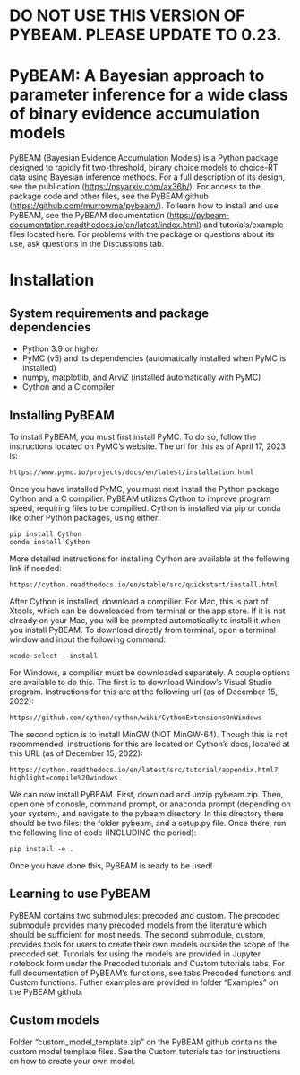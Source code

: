<meta name="google-site-verification" content="2p61W3MmPNtQPxZ7sFU5Mnp_6KrCQdwrC5WLDnXutRc" />

# DO NOT USE THIS VERSION OF PYBEAM. PLEASE UPDATE TO 0.23.

# PyBEAM: A Bayesian approach to parameter inference for a wide class of binary evidence accumulation models
PyBEAM (Bayesian Evidence Accumulation Models) is a Python package designed to rapidly fit two-threshold, binary choice models to choice-RT data using Bayesian inference methods. For a full description of its design, see the publication (https://psyarxiv.com/ax36b/). For access to the package code and other files, see the PyBEAM github (https://github.com/murrowma/pybeam/). To learn how to install and use PyBEAM, see the PyBEAM documentation (https://pybeam-documentation.readthedocs.io/en/latest/index.html) and tutorials/example files located here. For problems with the package or questions about its use, ask questions in the Discussions tab.

# Installation

## System requirements and package dependencies
- Python 3.9 or higher
- PyMC (v5) and its dependencies (automatically installed when PyMC is installed)
- numpy, matplotlib, and ArviZ (installed automatically with PyMC)
- Cython and a C compiler

## Installing PyBEAM
To install PyBEAM, you must first install PyMC. To do so, follow the instructions located on PyMC’s website. The url for this as of April 17, 2023 is:

    https://www.pymc.io/projects/docs/en/latest/installation.html

Once you have installed PyMC, you must next install the Python package Cython and a C compilier. PyBEAM utilizes Cython to improve program speed, requiring files to be compilied. Cython is installed via pip or conda like other Python packages, using either:
  
    pip install Cython
    conda install Cython

More detailed instructions for installing Cython are available at the following link if needed:

    https://cython.readthedocs.io/en/stable/src/quickstart/install.html

After Cython is installed, download a compilier. For Mac, this is part of Xtools, which can be downloaded from terminal or the app store. If it is not already on your Mac, you will be prompted automatically to install it when you install PyBEAM. To download directly from terminal, open a terminal window and input the following command:

    xcode-select --install

For Windows, a compilier must be downloaded separately. A couple options are available to do this. The first is to download Window’s Visual Studio program. Instructions for this are at the following url (as of December 15, 2022):

    https://github.com/cython/cython/wiki/CythonExtensionsOnWindows

The second option is to install MinGW (NOT MinGW-64). Though this is not recommended, instructions for this are located on Cython’s docs, located at this URL (as of December 15, 2022):

    https://cython.readthedocs.io/en/latest/src/tutorial/appendix.html?highlight=compile%20windows

We can now install PyBEAM. First, download and unzip pybeam.zip. Then, open one of conosle, command prompt, or anaconda prompt (depending on your system), and navigate to the pybeam directory. In this directory there should be two files: the folder pybeam, and a setup.py file. Once there, run the following line of code (INCLUDING the period):

    pip install -e .

Once you have done this, PyBEAM is ready to be used!

## Learning to use PyBEAM
PyBEAM contains two submodules: precoded and custom. The precoded submodule provides many precoded models from the literature which should be sufficient for most needs. The second submodule, custom, provides tools for users to create their own models outside the scope of the precoded set. Tutorials for using the models are provided in Jupyter notebook form under the Precoded tutorials and Custom tutorials tabs. For full documentation of PyBEAM’s functions, see tabs Precoded functions and Custom functions. Futher examples are provided in folder “Examples” on the PyBEAM github.

## Custom models
Folder “custom_model_template.zip” on the PyBEAM github contains the custom model template files. See the Custom tutorials tab for instructions on how to create your own model.

